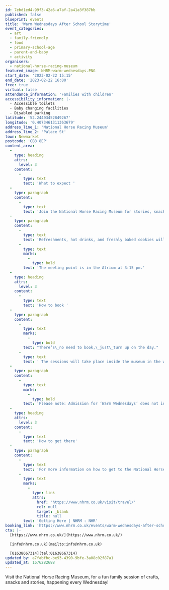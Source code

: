 ```yaml
---
id: 7ebd1ed4-99f3-42a6-a7af-2a41a3f387bb
published: false
blueprint: events
title: 'Warm Wednesdays After School Storytime'
event_categories:
  - art
  - family-friendly
  - food
  - primary-school-age
  - parent-and-baby
  - activity
organisers:
  - national-horse-racing-museum
featured_image: NHRM-warm-wednesdays.PNG
start_date: '2023-02-22 15:15'
end_date: '2023-02-22 16:00'
free: true
virtual: false
attendance_information: 'Families with children'
accessibility_information: |-
  - Accessible toilets
  - Baby changing facilities
  - Disabled parking
latitude: '52.24403452849267'
longitude: '0.4073461311363679'
address_line_1: 'National Horse Racing Museum'
address_line_2: 'Palace St'
town: Newmarket
postcode: 'CB8 8EP'
content_area:
  -
    type: heading
    attrs:
      level: 3
    content:
      -
        type: text
        text: 'What to expect '
  -
    type: paragraph
    content:
      -
        type: text
        text: 'Join the National Horse Racing Museum for stories, snacks, and creative activities, running every Wednesday afternoon, during term time. This is a great opportunity for families to spend time together and get creative!'
  -
    type: paragraph
    content:
      -
        type: text
        text: 'Refreshments, hot drinks, and freshly baked cookies will be kindly supplied by The Tack Room every session, for everyone to enjoy! '
      -
        type: text
        marks:
          -
            type: bold
        text: 'The meeting point is in the Atrium at 3:15 pm.'
  -
    type: heading
    attrs:
      level: 3
    content:
      -
        type: text
        text: 'How to book '
  -
    type: paragraph
    content:
      -
        type: text
        marks:
          -
            type: bold
        text: "There’s\_no need to book,\_just\_turn up on the day."
      -
        type: text
        text: ' The sessions will take place inside the museum in the winter and in a mix of indoor and outdoor spaces during the warmer summer months. '
  -
    type: paragraph
    content:
      -
        type: text
        marks:
          -
            type: bold
        text: 'Please note: Admission for ‘Warm Wednesdays’ does not include general access to the museum.'
  -
    type: heading
    attrs:
      level: 3
    content:
      -
        type: text
        text: 'How to get there'
  -
    type: paragraph
    content:
      -
        type: text
        text: 'For more information on how to get to the National Horse Racing Museum, where to park or how to access  the museum by public transport please visit: '
      -
        type: text
        marks:
          -
            type: link
            attrs:
              href: 'https://www.nhrm.co.uk/visit/travel/'
              rel: null
              target: _blank
              title: null
        text: 'Getting Here | NHRM : NHR'
booking_link: 'https://www.nhrm.co.uk/events/warm-wednesdays-after-school-story-time-at-the-national-horseracing-museum/'
cta: |-
  [https://www.nhrm.co.uk/](https://www.nhrm.co.uk/)

  [info@nhrm.co.uk](mailto:info@nhrm.co.uk)

  [01638667314](tel:01638667314)
updated_by: a7fabfbc-be93-4390-9bfe-3a08c02f87a1
updated_at: 1676282688
---
```

Visit the National Horse Racing Museum, for a fun family session of crafts, snacks and stories, happening every Wednesday!
